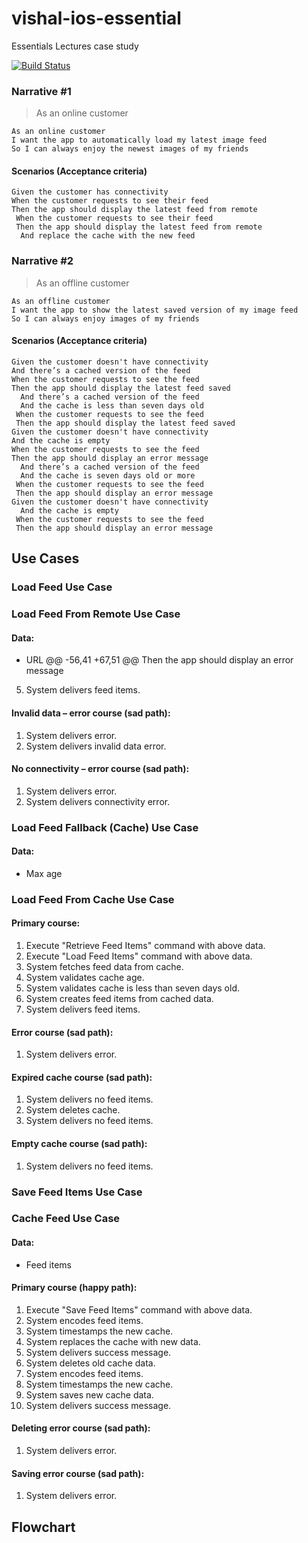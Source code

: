 # vishal-ios-essential
Essentials Lectures case study

[![Build Status](https://app.travis-ci.com/waghvishalg/vishal-ios-essential.svg?branch=main)](https://app.travis-ci.com/waghvishalg/vishal-ios-essential)

### Narrative #1

> As an online customer
```
As an online customer
I want the app to automatically load my latest image feed
So I can always enjoy the newest images of my friends
```

#### Scenarios (Acceptance criteria)

```
Given the customer has connectivity
When the customer requests to see their feed
Then the app should display the latest feed from remote
 When the customer requests to see their feed
 Then the app should display the latest feed from remote
  And replace the cache with the new feed
```

### Narrative #2

> As an offline customer
```
As an offline customer
I want the app to show the latest saved version of my image feed
So I can always enjoy images of my friends
```

#### Scenarios (Acceptance criteria)

```
Given the customer doesn't have connectivity
And there’s a cached version of the feed
When the customer requests to see the feed
Then the app should display the latest feed saved
  And there’s a cached version of the feed
  And the cache is less than seven days old
 When the customer requests to see the feed
 Then the app should display the latest feed saved
Given the customer doesn't have connectivity
And the cache is empty
When the customer requests to see the feed
Then the app should display an error message
  And there’s a cached version of the feed
  And the cache is seven days old or more
 When the customer requests to see the feed
 Then the app should display an error message
Given the customer doesn't have connectivity
  And the cache is empty
 When the customer requests to see the feed
 Then the app should display an error message
```

## Use Cases

### Load Feed Use Case
### Load Feed From Remote Use Case

#### Data:
- URL
@@ -56,41 +67,51 @@ Then the app should display an error message
5. System delivers feed items.

#### Invalid data – error course (sad path):
1. System delivers error.
1. System delivers invalid data error.

#### No connectivity – error course (sad path):
1. System delivers error.
1. System delivers connectivity error.

### Load Feed Fallback (Cache) Use Case

#### Data:
- Max age
### Load Feed From Cache Use Case

#### Primary course:
1. Execute "Retrieve Feed Items" command with above data.
1. Execute "Load Feed Items" command with above data.
2. System fetches feed data from cache.
3. System validates cache age.
3. System validates cache is less than seven days old.
4. System creates feed items from cached data.
5. System delivers feed items.

#### Error course (sad path):
1. System delivers error.

#### Expired cache course (sad path): 
1. System delivers no feed items.
1. System deletes cache.
2. System delivers no feed items.

#### Empty cache course (sad path): 
1. System delivers no feed items.


### Save Feed Items Use Case
### Cache Feed Use Case

#### Data:
- Feed items

#### Primary course (happy path):
1. Execute "Save Feed Items" command with above data.
2. System encodes feed items.
3. System timestamps the new cache.
4. System replaces the cache with new data.
5. System delivers success message.
2. System deletes old cache data.
3. System encodes feed items.
4. System timestamps the new cache.
5. System saves new cache data.
6. System delivers success message.

#### Deleting error course (sad path):
1. System delivers error.

#### Saving error course (sad path):
1. System delivers error.


## Flowchart
